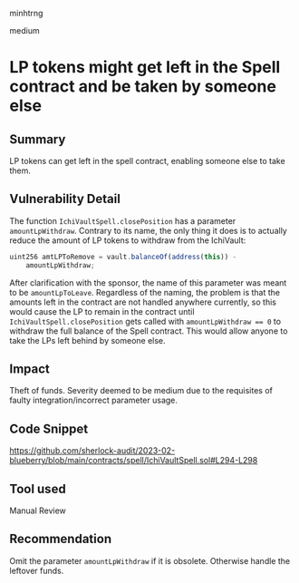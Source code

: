 minhtrng

medium

# LP tokens might get left in the Spell contract and be taken by someone else

## Summary

LP tokens can get left in the spell contract, enabling someone else to take them.

## Vulnerability Detail

The function `IchiVaultSpell.closePosition` has a parameter `amountLpWithdraw`. Contrary to its name, the only thing it does is to actually reduce the amount of LP tokens to withdraw from the IchiVault:

```js
uint256 amtLPToRemove = vault.balanceOf(address(this)) -
    amountLpWithdraw;
```

After clarification with the sponsor, the name of this parameter was meant to be `amountLpToLeave`. Regardless of the naming, the problem is that the amounts left in the contract are not handled anywhere currently, so this would cause the LP to remain in the contract until `IchiVaultSpell.closePosition` gets called with `amountLpWithdraw == 0` to withdraw the full balance of the Spell contract. This would allow anyone to take the LPs left behind by someone else.

## Impact

Theft of funds. Severity deemed to be medium due to the requisites of faulty integration/incorrect parameter usage.

## Code Snippet

https://github.com/sherlock-audit/2023-02-blueberry/blob/main/contracts/spell/IchiVaultSpell.sol#L294-L298

## Tool used

Manual Review

## Recommendation
Omit the parameter `amountLpWithdraw` if it is obsolete. Otherwise handle the leftover funds.